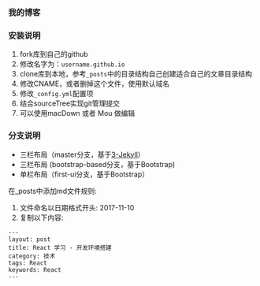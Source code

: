 ### 我的博客


### 安装说明

1. fork库到自己的github
2. 修改名字为：`username.github.io`
3. clone库到本地，参考`_posts`中的目录结构自己创建适合自己的文章目录结构
4. 修改CNAME，或者删掉这个文件，使用默认域名
5. 修改`_config.yml`配置项
6. 结合sourceTree实现git管理提交
7. 可以使用macDown 或者 Mou 做编辑

### 分支说明

- 三栏布局（master分支，基于[3-Jekyll](https://github.com/P233/3-Jekyll)）
- 三栏布局 (bootstrap-based分支，基于Bootstrap)
- 单栏布局（first-ui分支，基于Bootstrap）

在_posts中添加md文件规则:

1. 文件命名以日期格式开头: 2017-11-10
2. 复制以下内容:

```
---
layout: post
title: React 学习 - 开发环境搭建
category: 技术
tags: React
keywords: React
---
```